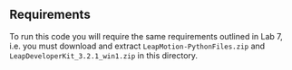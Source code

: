 ## Requirements

To run this code you will require the same requirements outlined in Lab 7, i.e. you must download and extract
`LeapMotion-PythonFiles.zip` and `LeapDeveloperKit_3.2.1_win1.zip` in this directory.
